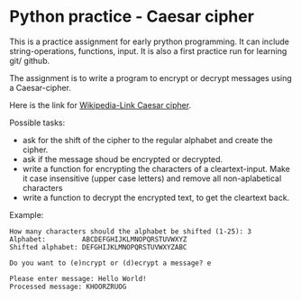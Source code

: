 # Python practice - Caesar cipher

This is a practice assignment for early prython programming. It can include string-operations, functions, input. It is also a first practice run for learning git/ github.

The assignment is to write a program to encrypt or decrypt messages using a Caesar-cipher.

Here is the link for [Wikipedia-Link Caesar cipher](https://en.wikipedia.org/wiki/Caesar_cipher).


Possible tasks:

- ask for the shift of the cipher to the regular alphabet and create the cipher.
- ask if the message shoud be encrypted or decrypted.
- write a function for encrypting the characters of a cleartext-input. Make it case insensitive (upper case letters) and remove all non-aplabetical characters
- write a function to decrypt the encrypted text, to get the cleartext back.

Example:
```
How many characters should the alphabet be shifted (1-25): 3
Alphabet:         ABCDEFGHIJKLMNOPQRSTUVWXYZ
Shifted alphabet: DEFGHIJKLMNOPQRSTUVWXYZABC

Do you want to (e)ncrypt or (d)ecrypt a message? e

Please enter message: Hello World!
Processed message: KHOORZRUOG
```
